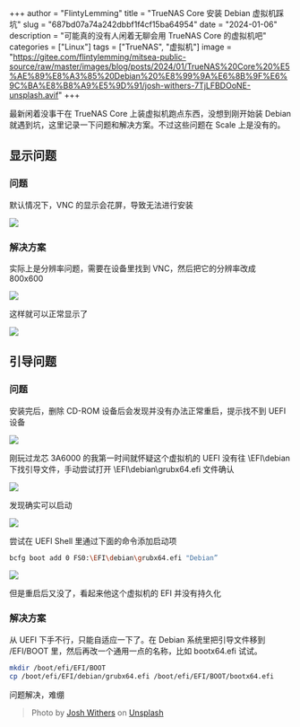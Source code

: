 +++
author = "FlintyLemming"
title = "TrueNAS Core 安装 Debian 虚拟机踩坑"
slug = "687bd07a74a242dbbf1f4cf15ba64954"
date = "2024-01-06"
description = "可能真的没有人闲着无聊会用 TrueNAS Core 的虚拟机吧"
categories = ["Linux"]
tags = ["TrueNAS", "虚拟机"]
image = "https://gitee.com/flintylemming/mitsea-public-source/raw/master/images/blog/posts/2024/01/TrueNAS%20Core%20%E5%AE%89%E8%A3%85%20Debian%20%E8%99%9A%E6%8B%9F%E6%9C%BA%E8%B8%A9%E5%9D%91/josh-withers-7TjLFBDOoNE-unsplash.avif"
+++

最新闲着没事干在 TrueNAS Core 上装虚拟机跑点东西，没想到刚开始装 Debian 就遇到坑，这里记录一下问题和解决方案。不过这些问题在 Scale 上是没有的。

## 显示问题

### 问题

默认情况下，VNC 的显示会花屏，导致无法进行安装

![](https://gitee.com/flintylemming/mitsea-public-source/raw/master/images/blog/posts/2024/01/TrueNAS%20Core%20%E5%AE%89%E8%A3%85%20Debian%20%E8%99%9A%E6%8B%9F%E6%9C%BA%E8%B8%A9%E5%9D%91/8cebabe05a4983616eb813e9bcb78bda.avif)

### 解决方案

实际上是分辨率问题，需要在设备里找到 VNC，然后把它的分辨率改成 800x600

![](https://gitee.com/flintylemming/mitsea-public-source/raw/master/images/blog/posts/2024/01/TrueNAS%20Core%20%E5%AE%89%E8%A3%85%20Debian%20%E8%99%9A%E6%8B%9F%E6%9C%BA%E8%B8%A9%E5%9D%91/CleanShot_2024-01-06_at_21.53.392x.avif)

这样就可以正常显示了

![](https://gitee.com/flintylemming/mitsea-public-source/raw/master/images/blog/posts/2024/01/TrueNAS%20Core%20%E5%AE%89%E8%A3%85%20Debian%20%E8%99%9A%E6%8B%9F%E6%9C%BA%E8%B8%A9%E5%9D%91/Untitled.avif)

## 引导问题

### 问题

安装完后，删除 CD-ROM 设备后会发现并没有办法正常重启，提示找不到 UEFI 设备

![](https://gitee.com/flintylemming/mitsea-public-source/raw/master/images/blog/posts/2024/01/TrueNAS%20Core%20%E5%AE%89%E8%A3%85%20Debian%20%E8%99%9A%E6%8B%9F%E6%9C%BA%E8%B8%A9%E5%9D%91/CleanShot_2024-01-06_at_21.36.212x.avif)

刚玩过龙芯 3A6000 的我第一时间就怀疑这个虚拟机的 UEFI 没有往 \EFI\debian 下找引导文件，手动尝试打开 \EFI\debian\grubx64.efi 文件确认

![](https://gitee.com/flintylemming/mitsea-public-source/raw/master/images/blog/posts/2024/01/TrueNAS%20Core%20%E5%AE%89%E8%A3%85%20Debian%20%E8%99%9A%E6%8B%9F%E6%9C%BA%E8%B8%A9%E5%9D%91/CleanShot_2024-01-06_at_21.39.082x.avif)

发现确实可以启动

![](https://gitee.com/flintylemming/mitsea-public-source/raw/master/images/blog/posts/2024/01/TrueNAS%20Core%20%E5%AE%89%E8%A3%85%20Debian%20%E8%99%9A%E6%8B%9F%E6%9C%BA%E8%B8%A9%E5%9D%91/7aa62849c44d159df8c64cea4d1908df.avif)

尝试在 UEFI Shell 里通过下面的命令添加启动项

```bash
bcfg boot add 0 FS0:\EFI\debian\grubx64.efi "Debian”
```

![](https://gitee.com/flintylemming/mitsea-public-source/raw/master/images/blog/posts/2024/01/TrueNAS%20Core%20%E5%AE%89%E8%A3%85%20Debian%20%E8%99%9A%E6%8B%9F%E6%9C%BA%E8%B8%A9%E5%9D%91/CleanShot_2024-01-06_at_21.46.152x.avif)

但是重启后又没了，看起来他这个虚拟机的 EFI 并没有持久化

### 解决方案

从 UEFI 下手不行，只能自适应一下了。在 Debian 系统里把引导文件移到 /EFI/BOOT 里，然后再改一个通用一点的名称，比如 bootx64.efi 试试。

```bash
mkdir /boot/efi/EFI/BOOT
cp /boot/efi/EFI/debian/grubx64.efi /boot/efi/EFI/BOOT/bootx64.efi
```

问题解决，难绷

> Photo by [Josh Withers](https://unsplash.com/@joshwithers?utm_content=creditCopyText&utm_medium=referral&utm_source=unsplash) on [Unsplash](https://unsplash.com/photos/a-body-of-water-surrounded-by-snow-covered-mountains-7TjLFBDOoNE?utm_content=creditCopyText&utm_medium=referral&utm_source=unsplash)
  